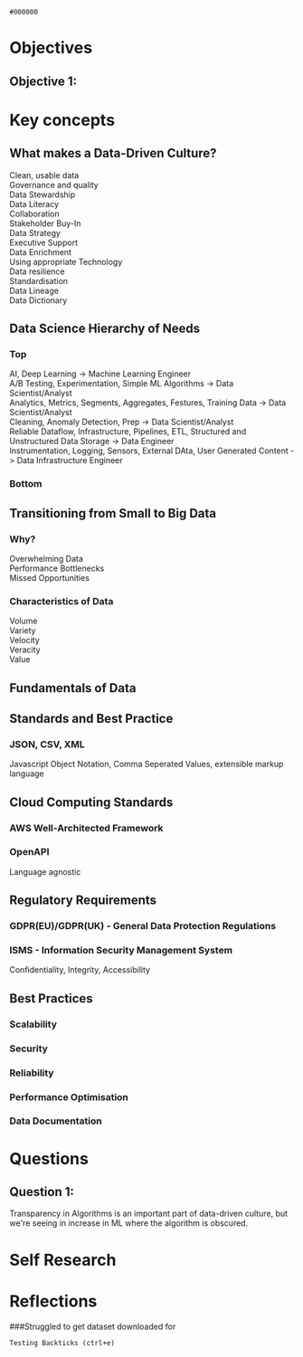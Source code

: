 `#000000`

# Objectives<br/>
## Objective 1:<br/>


# Key concepts<br/>
## What makes a Data-Driven Culture?<br/>
Clean, usable data<br/>
Governance and quality<br/>
Data Stewardship<br/>
Data Literacy<br/>
Collaboration<br/>
Stakeholder Buy-In<br/>
Data Strategy<br/>
Executive Support<br/>
Data Enrichment<br/>
Using appropriate Technology<br/>
Data resilience<br/>
Standardisation<br/>
Data Lineage<br/>
Data Dictionary<br/>

## Data Science Hierarchy of Needs<br/>
### Top<br/>
AI, Deep Learning -> Machine Learning Engineer<br/>
A/B Testing, Experimentation, Simple ML Algorithms -> Data Scientist/Analyst<br/>
Analytics, Metrics, Segments, Aggregates, Festures, Training Data -> Data Scientist/Analyst<br/>
Cleaning, Anomaly Detection, Prep -> Data Scientist/Analyst<br/>
Reliable Dataflow, Infrastructure, Pipelines, ETL, Structured and Unstructured Data Storage -> Data Engineer<br/>
Instrumentation, Logging, Sensors, External DAta, User Generated Content -> Data Infrastructure Engineer
### Bottom

## Transitioning from Small to Big Data<br/>
### Why?
Overwhelming Data<br/>
Performance Bottlenecks<br/>
Missed Opportunities

### Characteristics of Data
Volume<br/> Variety<br/> Velocity<br/> Veracity<br/> Value<br/>

## Fundamentals of Data<br/>

## Standards and Best Practice<br/>
### JSON, CSV, XML
Javascript Object Notation, Comma Seperated Values, extensible markup language<br/>


## Cloud Computing Standards<br/>
### AWS Well-Architected Framework
### OpenAPI
Language agnostic

## Regulatory Requirements
### GDPR(EU)/GDPR(UK) - General Data Protection Regulations
### ISMS - Information Security Management System
Confidentiality, Integrity, Accessibility

## Best Practices
### Scalability
### Security
### Reliability
### Performance Optimisation
### Data Documentation


# Questions<br/>
## Question 1:<br/>
Transparency in Algorithms is an important part of data-driven culture, but we're seeing in increase in ML where the algorithm is obscured.<br/>

# Self Research<br/>


# Reflections<br/>
###Struggled to get dataset downloaded for 

`Testing Backticks (ctrl+e)`
